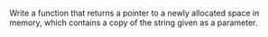 Write a function that returns a pointer to a newly allocated space in memory, which contains a copy of the string given as a parameter.